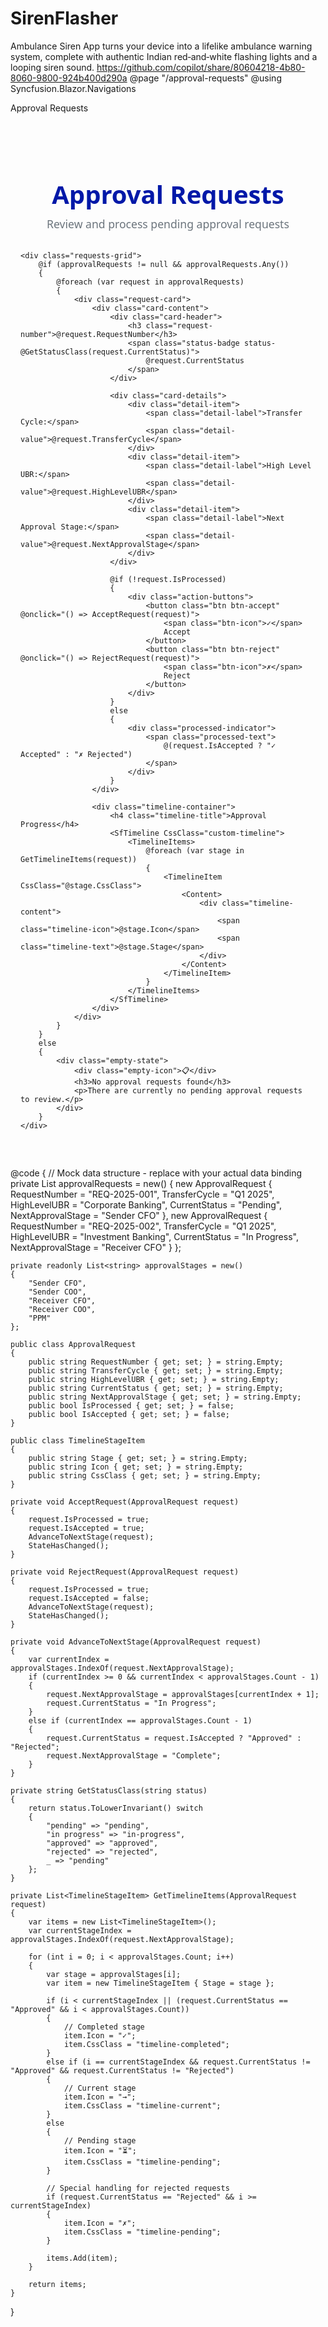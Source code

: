 # SirenFlasher
Ambulance Siren App turns your device into a lifelike ambulance warning system, complete with authentic Indian red‑and‑white flashing lights and a looping siren sound.
https://github.com/copilot/share/80604218-4b80-8060-9800-924b400d290a
@page "/approval-requests"
@using Syncfusion.Blazor.Navigations

<PageTitle>Approval Requests</PageTitle>

<div class="approval-container">
    <header class="page-header">
        <h1 class="page-title">Approval Requests</h1>
        <p class="page-subtitle">Review and process pending approval requests</p>
    </header>

    <div class="requests-grid">
        @if (approvalRequests != null && approvalRequests.Any())
        {
            @foreach (var request in approvalRequests)
            {
                <div class="request-card">
                    <div class="card-content">
                        <div class="card-header">
                            <h3 class="request-number">@request.RequestNumber</h3>
                            <span class="status-badge status-@GetStatusClass(request.CurrentStatus)">
                                @request.CurrentStatus
                            </span>
                        </div>

                        <div class="card-details">
                            <div class="detail-item">
                                <span class="detail-label">Transfer Cycle:</span>
                                <span class="detail-value">@request.TransferCycle</span>
                            </div>
                            <div class="detail-item">
                                <span class="detail-label">High Level UBR:</span>
                                <span class="detail-value">@request.HighLevelUBR</span>
                            </div>
                            <div class="detail-item">
                                <span class="detail-label">Next Approval Stage:</span>
                                <span class="detail-value">@request.NextApprovalStage</span>
                            </div>
                        </div>

                        @if (!request.IsProcessed)
                        {
                            <div class="action-buttons">
                                <button class="btn btn-accept" @onclick="() => AcceptRequest(request)">
                                    <span class="btn-icon">✓</span>
                                    Accept
                                </button>
                                <button class="btn btn-reject" @onclick="() => RejectRequest(request)">
                                    <span class="btn-icon">✗</span>
                                    Reject
                                </button>
                            </div>
                        }
                        else
                        {
                            <div class="processed-indicator">
                                <span class="processed-text">
                                    @(request.IsAccepted ? "✓ Accepted" : "✗ Rejected")
                                </span>
                            </div>
                        }
                    </div>

                    <div class="timeline-container">
                        <h4 class="timeline-title">Approval Progress</h4>
                        <SfTimeline CssClass="custom-timeline">
                            <TimelineItems>
                                @foreach (var stage in GetTimelineItems(request))
                                {
                                    <TimelineItem CssClass="@stage.CssClass">
                                        <Content>
                                            <div class="timeline-content">
                                                <span class="timeline-icon">@stage.Icon</span>
                                                <span class="timeline-text">@stage.Stage</span>
                                            </div>
                                        </Content>
                                    </TimelineItem>
                                }
                            </TimelineItems>
                        </SfTimeline>
                    </div>
                </div>
            }
        }
        else
        {
            <div class="empty-state">
                <div class="empty-icon">📋</div>
                <h3>No approval requests found</h3>
                <p>There are currently no pending approval requests to review.</p>
            </div>
        }
    </div>
</div>

<style>
/* Deutsche Bank Color Palette & Base Styles */
:root {
    --db-primary: #0018A8;
    --db-secondary: #001489;
    --db-accent: #00508F;
    --db-light-blue: #E6F3FF;
    --db-gray-50: #F8F9FA;
    --db-gray-100: #E9ECEF;
    --db-gray-200: #DEE2E6;
    --db-gray-300: #CED4DA;
    --db-gray-600: #6C757D;
    --db-gray-800: #343A40;
    --db-success: #28A745;
    --db-danger: #DC3545;
    --db-warning: #FFC107;
    --shadow-sm: 0 2px 4px rgba(0, 0, 0, 0.1);
    --shadow-md: 0 4px 8px rgba(0, 0, 0, 0.12);
    --shadow-lg: 0 8px 16px rgba(0, 0, 0, 0.15);
    --border-radius: 8px;
    --transition: all 0.2s ease-in-out;
}

.approval-container {
    max-width: 1400px;
    margin: 0 auto;
    padding: 2rem 1rem;
    font-family: 'Segoe UI', Tahoma, Geneva, Verdana, sans-serif;
}

.page-header {
    margin-bottom: 2rem;
    text-align: center;
}

.page-title {
    color: var(--db-primary);
    font-size: 2.5rem;
    font-weight: 600;
    margin-bottom: 0.5rem;
}

.page-subtitle {
    color: var(--db-gray-600);
    font-size: 1.1rem;
    margin: 0;
}

/* Grid Layout */
.requests-grid {
    display: grid;
    gap: 2rem;
    grid-template-columns: 1fr;
}

/* Request Card */
.request-card {
    background: white;
    border-radius: var(--border-radius);
    box-shadow: var(--shadow-md);
    overflow: hidden;
    transition: var(--transition);
    border: 1px solid var(--db-gray-200);
}

.request-card:hover {
    box-shadow: var(--shadow-lg);
    transform: translateY(-2px);
}

.card-content {
    padding: 1.5rem;
}

.card-header {
    display: flex;
    justify-content: space-between;
    align-items: center;
    margin-bottom: 1.5rem;
    padding-bottom: 1rem;
    border-bottom: 2px solid var(--db-gray-100);
}

.request-number {
    color: var(--db-primary);
    font-size: 1.5rem;
    font-weight: 600;
    margin: 0;
}

.status-badge {
    padding: 0.5rem 1rem;
    border-radius: 20px;
    font-size: 0.875rem;
    font-weight: 500;
    text-transform: uppercase;
    letter-spacing: 0.5px;
}

.status-pending {
    background-color: var(--db-warning);
    color: #856404;
}

.status-in-progress {
    background-color: var(--db-light-blue);
    color: var(--db-primary);
}

.status-approved {
    background-color: var(--db-success);
    color: white;
}

.status-rejected {
    background-color: var(--db-danger);
    color: white;
}

/* Card Details */
.card-details {
    display: grid;
    gap: 1rem;
    margin-bottom: 2rem;
}

.detail-item {
    display: flex;
    justify-content: space-between;
    align-items: center;
    padding: 0.75rem;
    background-color: var(--db-gray-50);
    border-radius: 6px;
}

.detail-label {
    font-weight: 500;
    color: var(--db-gray-600);
    flex-shrink: 0;
}

.detail-value {
    font-weight: 600;
    color: var(--db-gray-800);
    text-align: right;
}

/* Action Buttons */
.action-buttons {
    display: flex;
    gap: 1rem;
    justify-content: center;
}

.btn {
    display: flex;
    align-items: center;
    gap: 0.5rem;
    padding: 0.75rem 2rem;
    border: none;
    border-radius: 6px;
    font-size: 1rem;
    font-weight: 500;
    cursor: pointer;
    transition: var(--transition);
    text-transform: uppercase;
    letter-spacing: 0.5px;
    min-width: 120px;
    justify-content: center;
}

.btn-accept {
    background-color: var(--db-success);
    color: white;
}

.btn-accept:hover {
    background-color: #218838;
    transform: translateY(-1px);
    box-shadow: var(--shadow-sm);
}

.btn-reject {
    background-color: var(--db-danger);
    color: white;
}

.btn-reject:hover {
    background-color: #c82333;
    transform: translateY(-1px);
    box-shadow: var(--shadow-sm);
}

.btn-icon {
    font-size: 1.2rem;
}

.processed-indicator {
    text-align: center;
    padding: 1rem;
    background-color: var(--db-gray-50);
    border-radius: 6px;
    margin-top: 1rem;
}

.processed-text {
    font-weight: 600;
    font-size: 1.1rem;
    color: var(--db-gray-600);
}

/* Timeline Container */
.timeline-container {
    background-color: var(--db-gray-50);
    padding: 1.5rem;
    border-top: 1px solid var(--db-gray-200);
}

.timeline-title {
    color: var(--db-primary);
    font-size: 1.2rem;
    font-weight: 600;
    margin-bottom: 1rem;
    text-align: center;
}

/* Syncfusion Timeline Customization */
::deep .custom-timeline .e-timeline-item {
    margin-bottom: 1rem;
}

::deep .custom-timeline .e-timeline-item:last-child {
    margin-bottom: 0;
}

::deep .custom-timeline .e-timeline-dot-item {
    width: 20px;
    height: 20px;
    border: 3px solid var(--db-gray-300);
    background-color: white;
}

::deep .timeline-completed .e-timeline-dot-item {
    border-color: var(--db-success);
    background-color: var(--db-success);
}

::deep .timeline-current .e-timeline-dot-item {
    border-color: var(--db-primary);
    background-color: var(--db-primary);
    animation: pulse 2s infinite;
}

::deep .timeline-pending .e-timeline-dot-item {
    border-color: var(--db-gray-300);
    background-color: white;
}

@keyframes pulse {
    0% { box-shadow: 0 0 0 0 rgba(0, 24, 168, 0.7); }
    70% { box-shadow: 0 0 0 10px rgba(0, 24, 168, 0); }
    100% { box-shadow: 0 0 0 0 rgba(0, 24, 168, 0); }
}

.timeline-content {
    display: flex;
    align-items: center;
    gap: 0.75rem;
    padding: 0.5rem;
}

.timeline-icon {
    font-size: 1.2rem;
    width: 24px;
    text-align: center;
}

.timeline-text {
    font-weight: 500;
    color: var(--db-gray-800);
}

::deep .timeline-completed .timeline-text {
    color: var(--db-success);
    font-weight: 600;
}

::deep .timeline-current .timeline-text {
    color: var(--db-primary);
    font-weight: 600;
}

::deep .timeline-pending .timeline-text {
    color: var(--db-gray-600);
}

/* Empty State */
.empty-state {
    text-align: center;
    padding: 4rem 2rem;
    color: var(--db-gray-600);
}

.empty-icon {
    font-size: 4rem;
    margin-bottom: 1rem;
}

.empty-state h3 {
    color: var(--db-gray-800);
    margin-bottom: 0.5rem;
}

/* Responsive Design */
@media (min-width: 768px) {
    .requests-grid {
        grid-template-columns: repeat(auto-fit, minmax(600px, 1fr));
    }
    
    .card-details {
        grid-template-columns: 1fr 1fr;
    }
    
    .request-card {
        display: grid;
        grid-template-columns: 2fr 1fr;
        gap: 0;
    }
    
    .timeline-container {
        border-top: none;
        border-left: 1px solid var(--db-gray-200);
    }
}

@media (min-width: 1200px) {
    .requests-grid {
        grid-template-columns: 1fr;
    }
    
    .request-card {
        grid-template-columns: 3fr 2fr;
    }
}

@media (max-width: 767px) {
    .card-header {
        flex-direction: column;
        gap: 1rem;
        text-align: center;
    }
    
    .detail-item {
        flex-direction: column;
        gap: 0.5rem;
        text-align: center;
    }
    
    .action-buttons {
        flex-direction: column;
    }
    
    .btn {
        width: 100%;
    }
}
</style>

@code {
    // Mock data structure - replace with your actual data binding
    private List<ApprovalRequest> approvalRequests = new()
    {
        new ApprovalRequest
        {
            RequestNumber = "REQ-2025-001",
            TransferCycle = "Q1 2025",
            HighLevelUBR = "Corporate Banking",
            CurrentStatus = "Pending",
            NextApprovalStage = "Sender CFO"
        },
        new ApprovalRequest
        {
            RequestNumber = "REQ-2025-002",
            TransferCycle = "Q1 2025",
            HighLevelUBR = "Investment Banking",
            CurrentStatus = "In Progress",
            NextApprovalStage = "Receiver CFO"
        }
    };

    private readonly List<string> approvalStages = new()
    {
        "Sender CFO",
        "Sender COO", 
        "Receiver CFO",
        "Receiver COO",
        "PPM"
    };

    public class ApprovalRequest
    {
        public string RequestNumber { get; set; } = string.Empty;
        public string TransferCycle { get; set; } = string.Empty;
        public string HighLevelUBR { get; set; } = string.Empty;
        public string CurrentStatus { get; set; } = string.Empty;
        public string NextApprovalStage { get; set; } = string.Empty;
        public bool IsProcessed { get; set; } = false;
        public bool IsAccepted { get; set; } = false;
    }

    public class TimelineStageItem
    {
        public string Stage { get; set; } = string.Empty;
        public string Icon { get; set; } = string.Empty;
        public string CssClass { get; set; } = string.Empty;
    }

    private void AcceptRequest(ApprovalRequest request)
    {
        request.IsProcessed = true;
        request.IsAccepted = true;
        AdvanceToNextStage(request);
        StateHasChanged();
    }

    private void RejectRequest(ApprovalRequest request)
    {
        request.IsProcessed = true;
        request.IsAccepted = false;
        AdvanceToNextStage(request);
        StateHasChanged();
    }

    private void AdvanceToNextStage(ApprovalRequest request)
    {
        var currentIndex = approvalStages.IndexOf(request.NextApprovalStage);
        if (currentIndex >= 0 && currentIndex < approvalStages.Count - 1)
        {
            request.NextApprovalStage = approvalStages[currentIndex + 1];
            request.CurrentStatus = "In Progress";
        }
        else if (currentIndex == approvalStages.Count - 1)
        {
            request.CurrentStatus = request.IsAccepted ? "Approved" : "Rejected";
            request.NextApprovalStage = "Complete";
        }
    }

    private string GetStatusClass(string status)
    {
        return status.ToLowerInvariant() switch
        {
            "pending" => "pending",
            "in progress" => "in-progress", 
            "approved" => "approved",
            "rejected" => "rejected",
            _ => "pending"
        };
    }

    private List<TimelineStageItem> GetTimelineItems(ApprovalRequest request)
    {
        var items = new List<TimelineStageItem>();
        var currentStageIndex = approvalStages.IndexOf(request.NextApprovalStage);
        
        for (int i = 0; i < approvalStages.Count; i++)
        {
            var stage = approvalStages[i];
            var item = new TimelineStageItem { Stage = stage };
            
            if (i < currentStageIndex || (request.CurrentStatus == "Approved" && i < approvalStages.Count))
            {
                // Completed stage
                item.Icon = "✓";
                item.CssClass = "timeline-completed";
            }
            else if (i == currentStageIndex && request.CurrentStatus != "Approved" && request.CurrentStatus != "Rejected")
            {
                // Current stage
                item.Icon = "→";
                item.CssClass = "timeline-current";
            }
            else
            {
                // Pending stage
                item.Icon = "⏳";
                item.CssClass = "timeline-pending";
            }
            
            // Special handling for rejected requests
            if (request.CurrentStatus == "Rejected" && i >= currentStageIndex)
            {
                item.Icon = "✗";
                item.CssClass = "timeline-pending";
            }
            
            items.Add(item);
        }
        
        return items;
    }
}

